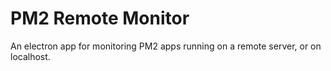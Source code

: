 # PM2 Remote Monitor
An electron app for monitoring PM2 apps running on a remote server, or on localhost.
